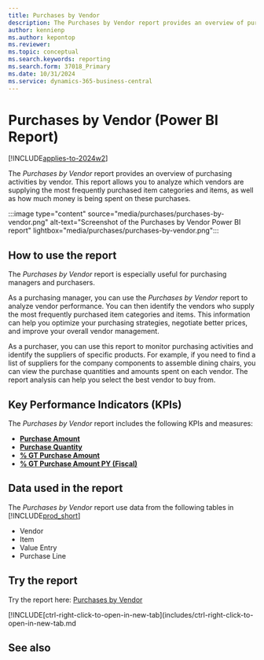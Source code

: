 ```yaml
---
title: Purchases by Vendor
description: The Purchases by Vendor report provides an overview of purchasing activities by vendor.
author: kennienp
ms.author: kepontop
ms.reviewer:
ms.topic: conceptual
ms.search.keywords: reporting
ms.search.form: 37018_Primary
ms.date: 10/31/2024
ms.service: dynamics-365-business-central
---
```


# Purchases by Vendor (Power BI Report)

[!INCLUDE[applies-to-2024w2](includes/applies-to-2024w2.md)]

The *Purchases by Vendor* report provides an overview of purchasing activities by vendor. This report allows you to analyze which vendors are supplying the most frequently purchased item categories and items, as well as how much money is being spent on these purchases.

:::image type="content" source="media/purchases/purchases-by-vendor.png" alt-text="Screenshot of the Purchases by Vendor Power BI report" lightbox="media/purchases/purchases-by-vendor.png":::

## How to use the report

The *Purchases by Vendor* report is especially useful for purchasing managers and purchasers.

As a purchasing manager, you can use the *Purchases by Vendor* report to analyze vendor performance. You can then identify the vendors who supply the most frequently purchased item categories and items. This information can help you optimize your purchasing strategies, negotiate better prices, and improve your overall vendor management.

As a purchaser, you can use this report to monitor purchasing activities and identify the suppliers of specific products. For example, if you need to find a list of suppliers for the company components to assemble dining chairs, you can view the purchase quantities and amounts spent on each vendor. The report analysis can help you select the best vendor to buy from.

## Key Performance Indicators (KPIs)

The *Purchases by Vendor* report includes the following KPIs and measures: 

- [**Purchase Amount**](####)
- [**Purchase Quantity**](####)
- [**% GT Purchase Amount**](####)
- [**% GT Purchase Amount PY (Fiscal)**](####)

## Data used in the report

The *Purchases by Vendor* report use data from the following tables in [!INCLUDE[prod_short](../includes/prod_short.md)]

- Vendor
- Item
- Value Entry
- Purchase Line

## Try the report

Try the report here: [Purchases by Vendor](https://businesscentral.dynamics.com?page=37018)

[!INCLUDE[ctrl-right-click-to-open-in-new-tab](includes/ctrl-right-click-to-open-in-new-tab.md

## See also
